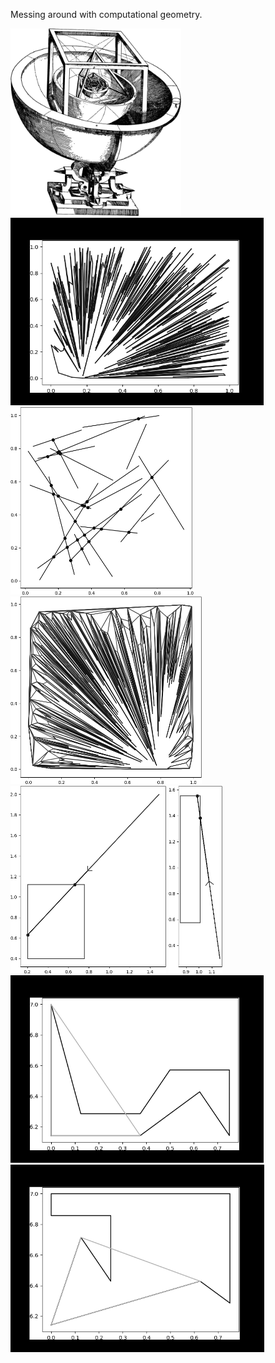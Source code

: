 Messing around with computational geometry.

<img src="Python/images/created/Kepler.png" alt="Python/images/created/Kepler.png" width="273" height="300"> <img src="Python/images/created/convex_hull_animation.gif" alt="Python/images/created/convex_hull_animation.gif" width="405" height="300"> <img src="Python/images/created/mass_lines.png" alt="Python/images/created/mass_lines.png" width="293" height="300"> <img src="Python/images/created/convex_hull.png" alt="Python/images/created/convex_hull.png" width="306" height="300"> <img src="Python/images/created/ray_intersect.png" alt="Python/images/created/ray_intersect.png" width="249" height="300"> <img src="Python/images/created/ray_intersect2.png" alt="Python/images/created/ray_intersect2.png" width="86" height="300"> <img src="Python/images/created/triangulation2.gif" alt="Python/images/created/triangulation2.gif" width="405" height="300"> <img src="Python/images/created/triangulation1.gif" alt="Python/images/created/triangulation1.gif" width="406" height="300"> 